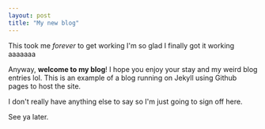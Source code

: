 ```yaml
---
layout: post
title: "My new blog"
---
```


This took me *forever* to get working I'm so glad I finally got it working aaaaaaa

Anyway, **welcome to my blog**! I hope you enjoy your stay and my weird blog entries lol.
This is an example of a blog running on Jekyll using Github pages to host the site.

I don't really have anything else to say so I'm just going to sign off here.

See ya later.